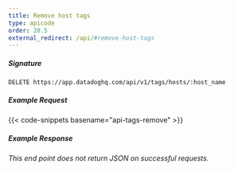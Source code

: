 ```yaml
---
title: Remove host tags
type: apicode
order: 20.5
external_redirect: /api/#remove-host-tags
---
```


##### Signature

`DELETE https://app.datadoghq.com/api/v1/tags/hosts/:host_name`

##### Example Request

{{< code-snippets basename="api-tags-remove" >}}

##### Example Response

_This end point does not return JSON on successful requests._

